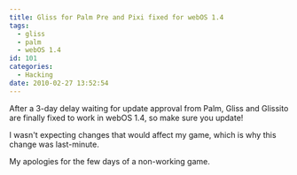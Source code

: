 ```yaml
---
title: Gliss for Palm Pre and Pixi fixed for webOS 1.4
tags:
  - gliss
  - palm
  - webOS 1.4
id: 101
categories:
  - Hacking
date: 2010-02-27 13:52:54
---
```


After a 3-day delay waiting for update approval from Palm, Gliss and Glissito are finally fixed to work in webOS 1.4, so make sure you update!

I wasn't expecting changes that would affect my game, which is why this change was last-minute.

My apologies for the few days of a non-working game.